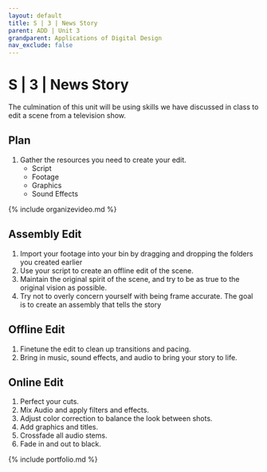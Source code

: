 ```yaml
---
layout: default
title: S | 3 | News Story
parent: ADD | Unit 3
grandparent: Applications of Digital Design
nav_exclude: false
---
```

# S | 3 | News Story
The culmination of this unit will be using skills we have discussed in class to edit a scene from a television show.

## Plan
1. Gather the resources you need to create your edit.
    - Script
    - Footage
    - Graphics
    - Sound Effects
    
{% include organizevideo.md %}

## Assembly Edit
1. Import your footage into your bin by dragging and dropping the folders you created earlier
2. Use your script to create an offline edit of the scene.
3. Maintain the original spirit of the scene, and try to be as true to the original vision as possible.
4. Try not to overly concern yourself with being frame accurate. The goal is to create an assembly that tells the story

## Offline Edit
1. Finetune the edit to clean up transitions and pacing. 
2. Bring in music, sound effects, and audio to bring your story to life.

## Online Edit
1. Perfect your cuts.
2. Mix Audio and apply filters and effects.
3. Adjust color correction to balance the look between shots.
4. Add graphics and titles. 
5. Crossfade all audio stems.
6. Fade in and out to black.

{% include portfolio.md %}